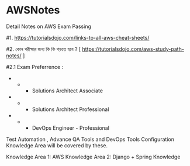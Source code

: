 # AWSNotes

Detail Notes on AWS Exam Passing 

#1. https://tutorialsdojo.com/links-to-all-aws-cheat-sheets/

#2. কোন পরীক্ষার জন্য কি কি পড়তে হবে ? [ https://tutorialsdojo.com/aws-study-path-notes/ ] 

#2.1 Exam Preferrence :

 - - - Solutions Architect Associate
 - - - Solutions Architect Professional
 - - - DevOps Engineer - Professional

Test Automation , Advance QA Tools and DevOps Tools Configuration Knowledge Area will be covered by these.

Knowledge Area 1: AWS 
Knowledge Area 2: Django + Spring Knowledge
